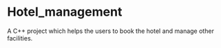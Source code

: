 # Hotel_management
A C++ project which helps the users to book the hotel and manage other facilities.
